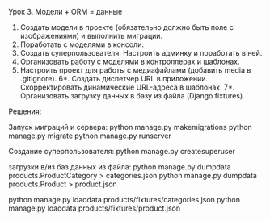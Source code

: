 Урок 3. Модели + ORM = данные

1. Создать модели в проекте (обязательно должно быть поле с изображениями) и выполнить миграции.
2. Поработать с моделями в консоли.
3. Создать суперпользователя. Настроить админку и поработать в ней.
4. Организовать работу с моделями в контроллерах и шаблонах.
5. Настроить проект для работы с медиафайлами (добавить media в .gitignore).
6*. Создать диспетчер URL в приложении. Скорректировать динамические URL-адреса в шаблонах.
7*. Организовать загрузку данных в базу из файла (Django fixtures).

 

Решения:

Запуск миграций и сервера:
python manage.py makemigrations
python manage.py migrate
python manage.py runserver

Создание суперпользователя:
python manage.py createsuperuser

 
загрузки в/из баз данных из файла:
python manage.py dumpdata products.ProductCategory > categories.json
python manage.py dumpdata products.Product > product.json

python manage.py loaddata products/fixtures/categories.json
python manage.py loaddata products/fixtures/product.json
